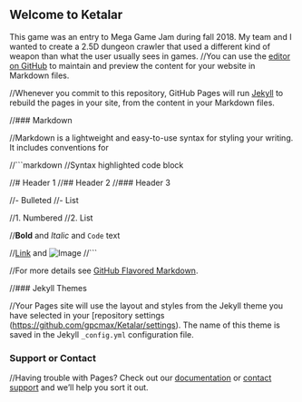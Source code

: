 ## Welcome to Ketalar

This game was an entry to Mega Game Jam during fall 2018. My team and I wanted to create a 2.5D dungeon crawler that used a different kind of weapon than what the user usually sees in games.
//You can use the [editor on GitHub](https://github.com/gpcmax/Ketalar/edit/master/README.md) to maintain and preview the content for your website in Markdown files.

//Whenever you commit to this repository, GitHub Pages will run [Jekyll](https://jekyllrb.com/) to rebuild the pages in your site, from the content in your Markdown files.

//### Markdown

//Markdown is a lightweight and easy-to-use syntax for styling your writing. It includes conventions for

//```markdown
//Syntax highlighted code block

//# Header 1
//## Header 2
//### Header 3

//- Bulleted
//- List

//1. Numbered
//2. List

//**Bold** and _Italic_ and `Code` text

//[Link](url) and ![Image](src)
//```

//For more details see [GitHub Flavored Markdown](https://guides.github.com/features/mastering-markdown/).

//### Jekyll Themes

//Your Pages site will use the layout and styles from the Jekyll theme you have selected in your [repository settings (https://github.com/gpcmax/Ketalar/settings). The name of this theme is saved in the Jekyll `_config.yml` configuration file.

### Support or Contact

//Having trouble with Pages? Check out our [documentation](https://help.github.com/categories/github-pages-basics/) or [contact support](https://github.com/contact) and we’ll help you sort it out.
